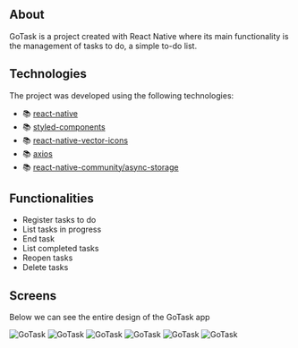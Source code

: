 ## About

GoTask is a project created with React Native where its main functionality is the management of tasks to do, a simple to-do list.

## Technologies

The project was developed using the following technologies:

- 📚 [react-native](https://reactnative.dev/)
- 📚 [styled-components](https://styled-components.com/)
- 📚 [react-native-vector-icons](https://github.com/oblador/react-native-vector-icons)
- 📚 [axios](https://github.com/axios/axios)
- 📚 [react-native-community/async-storage](https://github.com/react-native-community/async-storage)

## Functionalities

- Register tasks to do
- List tasks in progress
- End task
- List completed tasks
- Reopen tasks
- Delete tasks

## Screens

Below we can see the entire design of the GoTask app

![GoTask](docs/Frame1.png)
![GoTask](docs/Frame2.png)
![GoTask](docs/Frame3.png)
![GoTask](docs/Frame4.png)
![GoTask](docs/Frame5.png)
![GoTask](docs/Frame6.png)
